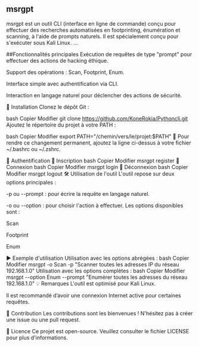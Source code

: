 ## msrgpt
msrgpt est un outil CLI (interface en ligne de commande) conçu pour effectuer des recherches automatisées en footprinting, énumération et scanning, à l'aide de prompts naturels. Il est spécialement conçu pour s'exécuter sous Kali Linux.
...

##Fonctionnalités principales
Exécution de requêtes de type "prompt" pour effectuer des actions de hacking éthique.

Support des opérations : Scan, Footprint, Enum.

Interface simple avec authentification via CLI.

Interaction en langage naturel pour déclencher des actions de sécurité.

🚀 Installation
Clonez le dépôt Git :

bash
Copier
Modifier
git clone https://github.com/KoneRokia/Pythoncli.git
Ajoutez le répertoire du projet à votre PATH :

bash
Copier
Modifier
export PATH="/chemin/vers/le/projet:$PATH"
🔁 Pour rendre ce changement permanent, ajoutez la ligne ci-dessus à votre fichier ~/.bashrc ou ~/.zshrc.

🔐 Authentification
🔸 Inscription
bash
Copier
Modifier
msrgpt register
🔸 Connexion
bash
Copier
Modifier
msrgpt login
🔸 Déconnexion
bash
Copier
Modifier
msrgpt logout
🛠️ Utilisation de l'outil
L'outil repose sur deux options principales :

-p ou --prompt : pour écrire la requête en langage naturel.

-o ou --option : pour choisir l'action à effectuer. Les options disponibles sont :

Scan

Footprint

Enum

▶️ Exemple d'utilisation
Utilisation avec les options abrégées :
bash
Copier
Modifier
msrgpt -o Scan -p "Scanner toutes les adresses IP du réseau 192.168.1.0"
Utilisation avec les options complètes :
bash
Copier
Modifier
msrgpt --option Enum --prompt "Enumérer toutes les adresses du réseau 192.168.1.0"
💡 Remarques
L'outil est optimisé pour Kali Linux.

Il est recommandé d’avoir une connexion Internet active pour certaines requêtes.

🤝 Contribution
Les contributions sont les bienvenues ! N'hésitez pas à créer une issue ou une pull request.

📄 Licence
Ce projet est open-source. Veuillez consulter le fichier LICENSE pour plus d'informations.

